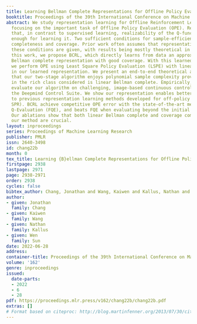 ```yaml
---
title: Learning Bellman Complete Representations for Offline Policy Evaluation
booktitle: Proceedings of the 39th International Conference on Machine Learning
abstract: We study representation learning for Offline Reinforcement Learning (RL),
  focusing on the important task of Offline Policy Evaluation (OPE). Recent work shows
  that, in contrast to supervised learning, realizability of the Q-function is not
  enough for learning it. Two sufficient conditions for sample-efficient OPE are Bellman
  completeness and coverage. Prior work often assumes that representations satisfying
  these conditions are given, with results being mostly theoretical in nature. In
  this work, we propose BCRL, which directly learns from data an approximately linear
  Bellman complete representation with good coverage. With this learned representation,
  we perform OPE using Least Square Policy Evaluation (LSPE) with linear functions
  in our learned representation. We present an end-to-end theoretical analysis, showing
  that our two-stage algorithm enjoys polynomial sample complexity provided some representation
  in the rich class considered is linear Bellman complete. Empirically, we extensively
  evaluate our algorithm on challenging, image-based continuous control tasks from
  the Deepmind Control Suite. We show our representation enables better OPE compared
  to previous representation learning methods developed for off-policy RL (e.g., CURL,
  SPR). BCRL achieve competitive OPE error with the state-of-the-art method Fitted
  Q-Evaluation (FQE), and beats FQE when evaluating beyond the initial state distribution.
  Our ablations show that both linear Bellman complete and coverage components of
  our method are crucial.
layout: inproceedings
series: Proceedings of Machine Learning Research
publisher: PMLR
issn: 2640-3498
id: chang22b
month: 0
tex_title: Learning {B}ellman Complete Representations for Offline Policy Evaluation
firstpage: 2938
lastpage: 2971
page: 2938-2971
order: 2938
cycles: false
bibtex_author: Chang, Jonathan and Wang, Kaiwen and Kallus, Nathan and Sun, Wen
author:
- given: Jonathan
  family: Chang
- given: Kaiwen
  family: Wang
- given: Nathan
  family: Kallus
- given: Wen
  family: Sun
date: 2022-06-28
address:
container-title: Proceedings of the 39th International Conference on Machine Learning
volume: '162'
genre: inproceedings
issued:
  date-parts:
  - 2022
  - 6
  - 28
pdf: https://proceedings.mlr.press/v162/chang22b/chang22b.pdf
extras: []
# Format based on citeproc: http://blog.martinfenner.org/2013/07/30/citeproc-yaml-for-bibliographies/
---
```

